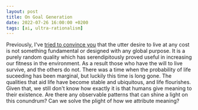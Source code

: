 ```yaml
---
layout: post
title: On Goal Generation
date: 2022-07-26 16:00:00 +0200
tags: [ai, ultra-rationalism]
---
```


Previously, I've [tried to convince you](https://aceofgreens.github.io/2022/05/19/why_do_beetles_love_life.html) that the utter desire to live at any cost is not something fundamental or designed with any global purpose. It is a purely random quality which has serendipitously proved useful in increasing our fitness in the environment. As a result those who have the will to live survive, and the others do not. There was a time when the probability of life suceeding has been marginal, but luckily this time is long gone. The qualities that aid life have become stable and ubiquitous, and life flourishes. Given that, we still don't know how exactly it is that humans give meaning to their existence. Are there any observable patterns that can shine a light on this conundrum? Can we solve the plight of how we attribute meaning?


<!-- Main ideas: 
meaning as an isomorphism
psychosomatic rewards
Control through sensors
Association between higher order states of the world
 -->